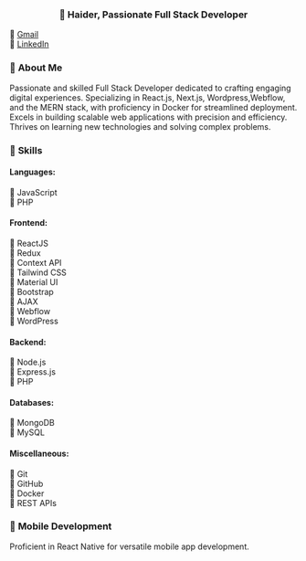 
<center>
  
### 👋 **Haider,** Passionate Full Stack Developer
  
</center>


🔗 [Gmail](mhaider.workmail@gmail.com)  
🔗 [LinkedIn](https://www.linkedin.com/in/haider-ali-a90309306/)



### 🌟 **About Me**

Passionate and skilled Full Stack Developer dedicated to crafting engaging digital experiences. Specializing in React.js, Next.js, Wordpress,Webflow, and the MERN stack, with proficiency in Docker for streamlined deployment. Excels in building scalable web applications with precision and efficiency. Thrives on learning new technologies and solving complex problems.


### 💼 **Skills**

#### **Languages:**

🔹 JavaScript  
🔹 PHP

#### **Frontend:**

🔹 ReactJS  
🔹 Redux  
🔹 Context API  
🔹 Tailwind CSS  
🔹 Material UI  
🔹 Bootstrap  
🔹 AJAX  
🔹 Webflow  
🔹 WordPress  

#### **Backend:**

🔹 Node.js  
🔹 Express.js  
🔹 PHP  

#### **Databases:**

🔹 MongoDB  
🔹 MySQL  

#### **Miscellaneous:**

🔹 Git  
🔹 GitHub  
🔹 Docker  
🔹 REST APIs  


### 📱 **Mobile Development**
Proficient in React Native for versatile mobile app development.

